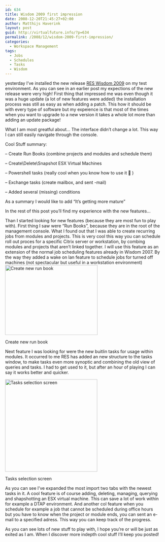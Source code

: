 ```yaml
---
id: 634
title: Wisdom 2009 first impression
date: 2008-12-20T21:45:27+02:00
author: Matthijs Haverink
layout: post
guid: http://virtualfuture.info/?p=634
permalink: /2008/12/wisdom-2009-first-impression/
categories:
  - Workspace Management
tags:
  - Jobs
  - Schedules
  - Tasks
  - Wisdom
---
```

yesterday I&#8217;ve installed the new release <a title="RES Wisdom 2009" href="http://www.ressoftware.com/page.aspx?id=183&l=EN" target="_blank">RES Wisdom 2009</a> on my test environment. As you can see in an earlier post my expections of the new release were very high! First thing that impressed me was even though it was a huge update (a lot of new features were added) the installation process was still as easy as when adding a patch. This how it should be with every type of software but my expeience is that most of the times when you want to upgrade to a new version it takes a whole lot more than adding an update package!

What I am most greatful about&#8230; The interface didn&#8217;t change a lot. This way I can still easily navigate through the console.

Cool Stuff summary:

&#8211; Create Run Books (combine projects and modules and schedule them)

&#8211; Create\Delete\Snapshot ESX Virtual Machines

&#8211; Powershell tasks (really cool when you know how to use it 🙂 )

&#8211; Exchange tasks (create mailbox, and sent -mail)

&#8211; Added several (missing) conditions

As a summary I would like to add &#8220;It&#8217;s getting more mature&#8221;

In the rest of this post you&#8217;ll find my experience with the new features&#8230; 

<!--more-->Than I started looking for new features (because they are most fun to play with). First thing I saw were &#8220;Run Books&#8221;, because they are in the root of the management console. What I found out that I was able to create recurring jobs from modules and projects. This is very cool this way you can schedule roll out proces for a specific Citrix server or workstation, by combing modules and projects that aren&#8217;t linked together. I will use this feature as an extension of the normal job scheduling features already in Wisdom 2007. By the way they added a wake on lan feature to schedule jobs for turned off machines (not spectacular but useful in a workstation environment)

<div id="attachment_638" style="width: 310px" class="wp-caption alignnone">
  <a href="https://svenhuisman.com/wp-content/uploads/2008/12/runbook.jpg"><img aria-describedby="caption-attachment-638" class="size-medium wp-image-638" src="https://svenhuisman.com/wp-content/uploads/2008/12/runbook-300x227.jpg" alt="Create new run book" width="300" height="227" /></a>
  
  <p id="caption-attachment-638" class="wp-caption-text">
    Create new run book
  </p>
</div>

Next feature I was looking for were the new buitlin tasks for usage within modules. It occurred to me RES has added an new structure to the tasks window, to make tasks even more synoptic and combining the old view of queries and tasks. I had to get used to it, but after an hour of playing I can say it works better and quicker.

<div id="attachment_639" style="width: 309px" class="wp-caption alignnone">
  <a href="https://svenhuisman.com/wp-content/uploads/2008/12/tasks.jpg"><img aria-describedby="caption-attachment-639" class="size-medium wp-image-639" src="https://svenhuisman.com/wp-content/uploads/2008/12/tasks-299x300.jpg" alt="Tasks selection screen" width="299" height="300" /></a>
  
  <p id="caption-attachment-639" class="wp-caption-text">
    Tasks selection screen
  </p>
</div>

As you can see I&#8217;ve expanded the most import two tabs with the newest tasks in it. A cool feature is of course adding, deleting, managing, querying and shapshotting an ESX virtual machine. This can save a lot of work within for example a DTAP environment. And another col feature when you schedule for example a job that cannot be scheduled during office hours but you have to know when the project or module ends, you can sent an e-mail to a specified adress. This way you can keep track of the progress.

As you can see lots of new stuff to play with, I hope you&#8217;re or will be just as exited as I am. When I discover more indepth cool stuff I&#8217;ll keep you posted!